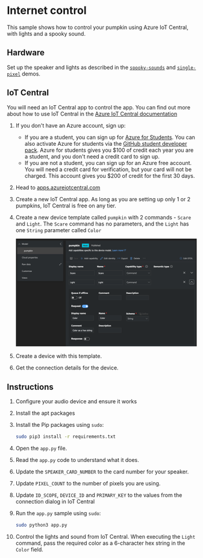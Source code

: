 # Internet control

This sample shows how to control your pumpkin using Azure IoT Central, with lights and a spooky sound.

## Hardware

Set up the speaker and lights as described in the [`spooky-sounds`](../spooky-sounds) and [`single-pixel`](../single-pixel) demos.

## IoT Central

You will need an IoT Central app to control the app. You can find out more about how to use IoT Central in the [Azure IoT Central documentation](https://docs.microsoft.com/azure/iot-central/?WT.mc_id=academic-47288-cxa)

1. If you don't have an Azure account, sign up:

    - If you are a student, you can sign up for [Azure for Students](https://azure.microsoft.com/free/students/?WT.mc_id=academic-47288-cxa). You can also activate Azure for students via the [GitHub student developer pack](https://education.github.com/pack?WT.mc_id=academic-47288-cxa). Azure for students gives you $100 of credit each year you are a student, and you don't need a credit card to sign up.
    - If you are not a student, you can sign up for an Azure free account. You will need a credit card for verification, but your card will not be charged. This account gives you $200 of credit for the first 30 days.

1. Head to [apps.azureiotcentral.com](https://apps.azureiotcentral.com?WT.mc_id=academic-47288-cxa)

1. Create a new IoT Central app. As long as you are setting up only 1 or 2 pumpkins, IoT Central is free on any tier.

1. Create a new device template called `pumpkin` with 2 commands - `Scare` and `Light`. The `Scare` command has no parameters, and the `Light` has one `String` parameter called `Color`

    ![The IoT Central device template](../../images/iot-central-app.png)

1. Create a device with this template.

1. Get the connection details for the device.

## Instructions

1. Configure your audio device and ensure it works

1. Install the apt packages

1. Install the Pip packages using `sudo`:

    ```sh
    sudo pip3 install -r requirements.txt
    ```

1. Open the `app.py` file.

1. Read the `app.py` code to understand what it does.

1. Update the `SPEAKER_CARD_NUMBER` to the card number for your speaker.

1. Update `PIXEL_COUNT` to the number of pixels you are using.

1. Update `ID_SCOPE`, `DEVICE_ID` and `PRIMARY_KEY` to the values from the connection dialog in IoT Central

1. Run the `app.py` sample using `sudo`:

    ```sh
    sudo python3 app.py
    ```

1. Control the lights and sound from IoT Central. When executing the `Light` command, pass the required color as a 6-character hex string in the `Color` field.

